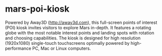mars-poi-kiosk
==============

Powered by Away3D (http://away3d.com), this full-screen points of interest (POI) kiosk invites visitors to explore Mars in-depth. It features a rotating globe with the most notable interest points and landing spots with rotation and choosing capabilities. The kiosk is designed for high resolution (1920x1080) single-touch touchscreens optimally powered by high-performance PC, Mac or Linux computers.
